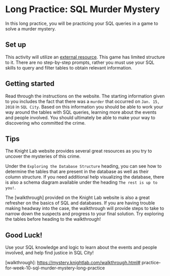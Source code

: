 # Long Practice: SQL Murder Mystery

In this long practice, you will be practicing your SQL queries in a game to
solve a murder mystery.

## Set up

This activity will utilize an [external resource]. 
This game has limited structure to it. There are no step-by-step prompts, rather 
you must use your SQL skills to query and filter tables to obtain relevant 
information.

## Getting started

Read through the instructions on the website. The starting information given to 
you includes the fact that there was a `murder` that occurred on `Jan. 15, 2018` 
in `SQL City`. Based on this information you should be able to work your way
around the tables with SQL queries, learning more about the events and people 
involved. You should ultimately be able to make your way to discovering who 
committed the crime.

## Tips

The Knight Lab website provides several great resources as you try to uncover 
the mysteries of this crime.

Under the `Exploring the Database Structure` heading, you can see how to 
determine the tables that are present in the database as well as their column 
structure. If you need additional help visualizing the database, there is also 
a schema diagram available under the heading `The rest is up to you!`.

The [walkthrough] provided on the Knight Lab website is also a great refresher 
on the basics of SQL and databases. If you are having trouble making headway 
into the case, the walkthrough will provide steps to take to narrow down the 
suspects and progress to your final solution. Try exploring the tables before 
heading to the walkthrough!

## Good Luck!

Use your SQL knowledge and logic to learn about the events and people involved, 
and help find justice in SQL City!

[external resource]: https://mystery.knightlab.com/
[walkthrough]: https://mystery.knightlab.com/walkthrough.html# practice-for-week-10-sql-murder-mystery-long-practice
